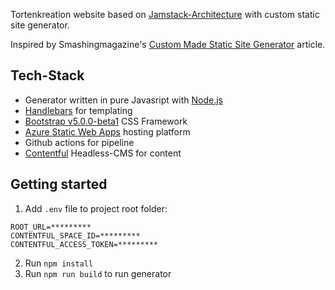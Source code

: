 Tortenkreation website based on [Jamstack-Architecture](https://jamstack.org/) with custom static site generator.

Inspired by Smashingmagazine's [Custom Made Static Site Generator](https://www.smashingmagazine.com/2020/09/stack-custom-made-static-site-generator/) article.

## Tech-Stack
 - Generator written in pure Javasript with [Node.js](https://nodejs.org/)
 - [Handlebars](https://handlebarsjs.com/) for templating
 - [Bootstrap v5.0.0-beta1](https://getbootstrap.com/) CSS Framework
 - [Azure Static Web Apps](https://azure.microsoft.com/de-de/services/app-service/static/) hosting platform
 - Github actions for pipeline
 - [Contentful](https://www.contentful.com/) Headless-CMS for content

## Getting started
1. Add `.env` file to project root folder:
```
ROOT_URL=*********
CONTENTFUL_SPACE_ID=*********
CONTENTFUL_ACCESS_TOKEN=*********
```
2. Run `npm install`
3. Run `npm run build` to run generator